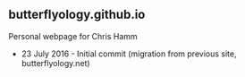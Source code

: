 ## butterflyology.github.io
Personal webpage for Chris Hamm

* 23 July 2016 - Initial commit (migration from previous site, butterflyology.net)


